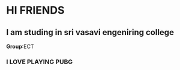 # HI FRIENDS 
## I am studing in sri vasavi engeniring college
**Group**:ECT
### I LOVE PLAYING PUBG
